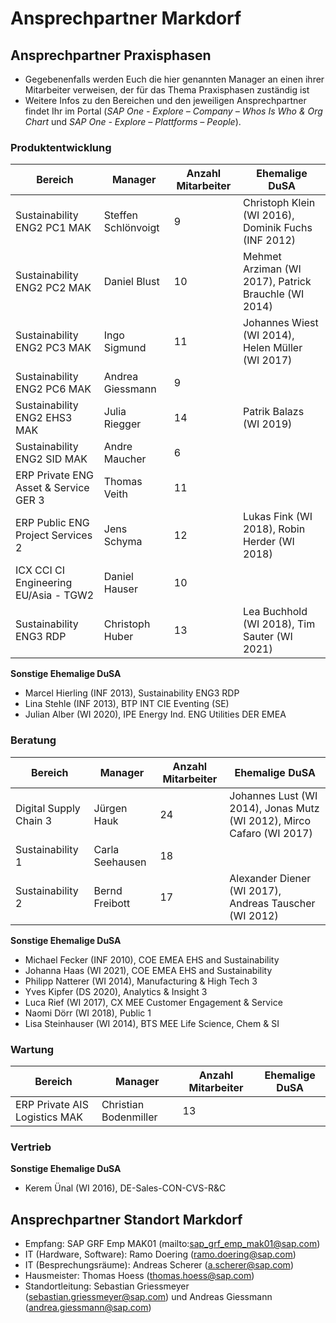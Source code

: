 # Ansprechpartner Markdorf

## Ansprechpartner Praxisphasen

- Gegebenenfalls werden Euch die hier genannten Manager an einen ihrer Mitarbeiter verweisen, der für das Thema Praxisphasen zuständig ist
- Weitere Infos zu den Bereichen und den jeweiligen Ansprechpartner findet Ihr im Portal (_SAP One - Explore – Company – Whos Is Who & Org Chart_ und _SAP One - Explore – Plattforms – People_).

### Produktentwicklung

| Bereich                               | Manager             | Anzahl Mitarbeiter | Ehemalige DuSA                                       |
|---------------------------------------|---------------------|--------------------|------------------------------------------------------|
| Sustainability ENG2 PC1 MAK           | Steffen Schlönvoigt | 9                  | Christoph Klein (WI 2016), Dominik Fuchs (INF 2012)  |
| Sustainability ENG2 PC2 MAK           | Daniel Blust        | 10                 | Mehmet Arziman (WI 2017), Patrick Brauchle (WI 2014) |
| Sustainability ENG2 PC3 MAK           | Ingo Sigmund        | 11                 | Johannes Wiest (WI 2014), Helen Müller (WI 2017)     |
| Sustainability ENG2 PC6 MAK           | Andrea Giessmann    | 9                  |                                                      |
| Sustainability ENG2 EHS3 MAK          | Julia  Riegger      | 14                 | Patrik Balazs (WI 2019)                              |
| Sustainability ENG2 SID MAK           | Andre Maucher       | 6                  |                                                      |
| ERP Private ENG Asset & Service GER 3 | Thomas Veith        | 11                 |                                                      |
| ERP Public ENG Project Services 2     | Jens Schyma         | 12                 | Lukas Fink (WI 2018), Robin Herder (WI 2018)         |
| ICX CCI CI Engineering EU/Asia - TGW2 | Daniel Hauser       | 10                 |                                                      |
| Sustainability ENG3 RDP               | Christoph Huber     | 13                 | Lea Buchhold (WI 2018), Tim Sauter (WI 2021)         |

**Sonstige Ehemalige DuSA**

- Marcel Hierling (INF 2013), Sustainability ENG3 RDP
- Lina Stehle (INF 2013), BTP INT CIE Eventing (SE)
- Julian Alber (WI 2020), IPE Energy Ind. ENG Utilities DER EMEA

### Beratung

| Bereich                  | Manager         | Anzahl Mitarbeiter | Ehemalige DuSA                                                        |
|--------------------------|-----------------|--------------------|-----------------------------------------------------------------------|
| Digital   Supply Chain 3 | Jürgen Hauk     | 24                 | Johannes Lust (WI 2014), Jonas Mutz (WI 2012), Mirco Cafaro (WI 2017) |
| Sustainability   1       | Carla Seehausen | 18                 |                                                                       |
| Sustainability   2       | Bernd Freibott  | 17                 | Alexander Diener (WI 2017), Andreas Tauscher (WI 2012)                |

**Sonstige Ehemalige DuSA**

- Michael Fecker (INF 2010), COE EMEA EHS and Sustainability
- Johanna Haas (WI 2021), COE EMEA EHS and Sustainability
- Philipp Natterer (WI 2014), Manufacturing & High Tech 3
- Yves Kipfer (DS 2020), Analytics & Insight 3
- Luca Rief (WI 2017), CX MEE Customer Engagement & Service
- Naomi Dörr (WI 2018), Public 1
- Lisa Steinhauser (WI 2014), BTS MEE Life Science, Chem & SI

### Wartung

| Bereich                       | Manager               | Anzahl Mitarbeiter | Ehemalige DuSA |
|-------------------------------|-----------------------|--------------------|----------------|
| ERP Private AIS Logistics MAK | Christian Bodenmiller | 13                 |                |

### Vertrieb

**Sonstige Ehemalige DuSA**

- Kerem Ünal (WI 2016), DE-Sales-CON-CVS-R&C

## Ansprechpartner Standort Markdorf

- Empfang: SAP GRF Emp MAK01 (mailto:sap_grf_emp_mak01@sap.com)
- IT (Hardware, Software): Ramo Doering (ramo.doering@sap.com)
- IT (Besprechungsräume): Andreas Scherer (a.scherer@sap.com)
- Hausmeister: Thomas Hoess (thomas.hoess@sap.com)
- Standortleitung: Sebastian Griessmeyer (sebastian.griessmeyer@sap.com) und Andreas Giessmann (andrea.giessmann@sap.com)

